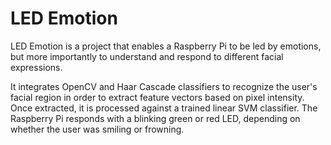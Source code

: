 # LED Emotion

LED Emotion is a project that enables a Raspberry Pi to be led by emotions, but more importantly to understand and respond to different facial expressions.

It integrates OpenCV and Haar Cascade classifiers to recognize the user's facial region in order to extract feature vectors based on pixel intensity. Once extracted, it is processed against a trained linear SVM classifier. The Raspberry Pi responds with a blinking green or red LED, depending on whether the user was smiling or frowning.
